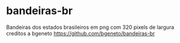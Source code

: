 # bandeiras-br
Bandeiras dos estados brasileiros em png com 320 pixels de largura
creditos a bgeneto
https://github.com/bgeneto/bandeiras-br
